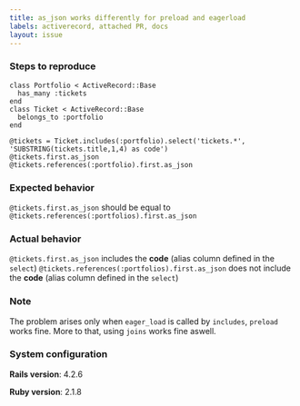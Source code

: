 ```yaml
---
title: as_json works differently for preload and eagerload
labels: activerecord, attached PR, docs
layout: issue
---
```


### Steps to reproduce

```
class Portfolio < ActiveRecord::Base
  has_many :tickets
end
class Ticket < ActiveRecord::Base
  belongs_to :portfolio
end

@tickets = Ticket.includes(:portfolio).select('tickets.*', 'SUBSTRING(tickets.title,1,4) as code')
@tickets.first.as_json
@tickets.references(:portfolio).first.as_json
```
### Expected behavior

`@tickets.first.as_json` should be equal to `@tickets.references(:portfolios).first.as_json`
### Actual behavior

`@tickets.first.as_json` includes the **code** (alias column defined in the `select`)
`@tickets.references(:portfolios).first.as_json` does not include the **code** (alias column defined in the `select`)
### Note

The problem arises only when `eager_load` is called by `includes`, `preload` works fine. More to that, using `joins` works fine aswell. 
### System configuration

**Rails version**: 4.2.6

**Ruby version**: 2.1.8

